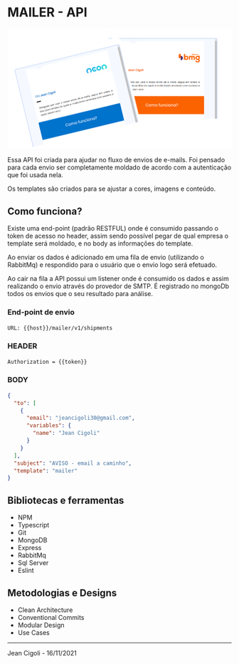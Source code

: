 # MAILER - API

![Imagem de template](./docs/img/mailer.png)

Essa API foi criada para ajudar no fluxo de envios de e-mails. Foi pensado para cada envio ser completamente moldado de acordo com a autenticação que foi usada nela.

Os templates são criados para se ajustar a cores, imagens e conteúdo.

## Como funciona?

Existe uma end-point (padrão RESTFUL) onde é consumido passando o token de acesso no header, assim sendo possível pegar de qual empresa o template será moldado, e no body as informações do template.

Ao enviar os dados é adicionado em uma fila de envio (utilizando o RabbitMq) e respondido para o usuário que o envio logo será efetuado.

Ao cair na fila a API possui um listener onde é consumido os dados e assim realizando o envio através do provedor de SMTP. É registrado no mongoDb todos os envios que o seu resultado para análise.

### End-point de envio

```txt
URL: {{host}}/mailer/v1/shipments
```

### HEADER

```txt
Authorization = {{token}}
```

### BODY

```json
{
  "to": [
    {
      "email": "jeancigoli30@gmail.com",
      "variables": {
        "name": "Jean Cigoli"
      }
    }
  ],
  "subject": "AVISO - email a caminho",
  "template": "mailer"
}
```

## Bibliotecas e ferramentas

- NPM
- Typescript
- Git
- MongoDB
- Express
- RabbitMq
- Sql Server
- Eslint

## Metodologias e Designs

- Clean Architecture
- Conventional Commits
- Modular Design
- Use Cases

---

Jean Cigoli - 16/11/2021

